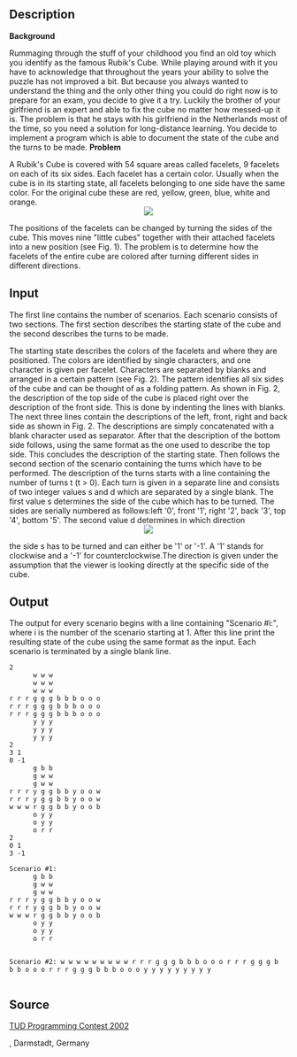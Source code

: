 <h2>Description</h2><b>Background</b><p>
</p>Rummaging through the stuff of your childhood you find an old toy which you identify as the famous Rubik's Cube. While playing around with it you have to acknowledge that throughout the years your ability to solve the puzzle has not improved a bit. But because you always wanted to understand the thing and the only other thing you could do right now is to prepare for an exam, you decide to give it a try. Luckily the brother of your girlfriend is an expert and able to fix the cube no matter how messed-up it is. The problem is that he stays with his girlfriend in the Netherlands most of the time, so you need a solution for long-distance learning. You decide to implement a program which is able to document the state of the cube and the turns to be made.
<b>Problem</b><p>
</p>A Rubik's Cube is covered with 54 square areas called facelets, 9 facelets on each of its six sides. Each facelet has a certain color. Usually when the cube is in its starting state, all facelets belonging to one side have the same color. For the original cube these are red, yellow, green, blue, white and orange.
<center><img src="images/1955_1.jpg"></center><p>
</p>The positions of the facelets can be changed by turning the sides of the cube. This moves nine "little cubes" together with their attached facelets into a new position (see Fig. 1).
The problem is to determine how the facelets of the entire cube are colored after turning different sides in different directions.<h2>Input</h2><p>The first line contains the number of scenarios. Each scenario consists of two sections. The first section describes the starting state of the cube and the second describes the turns to be made.
</p>The starting state describes the colors of the facelets and where they are positioned. The colors are identified by single characters, and one character is given per facelet. Characters are separated by blanks and arranged in a certain pattern (see Fig. 2). The pattern identifies all six sides of the cube and can be thought of as a folding pattern. As shown in Fig. 2, the description of the top side of the cube is placed right over the description of the front side. This is done by indenting the lines with blanks. The next three lines contain the descriptions of the left, front, right and back side as shown in Fig. 2. The descriptions are simply concatenated with a blank character used as separator. After that the description of the bottom side follows, using the same format as the one used to describe the top side. This concludes the description of the starting state.
Then follows the second section of the scenario containing the turns which have to be performed. The description of the turns starts with a line containing the number of turns t (t &gt; 0). Each turn is given in a separate line and consists of two integer values s and d which are separated by a single blank. The first value s determines the side of the cube which has to be turned. The sides are serially numbered as follows:left '0', front '1', right '2', back '3', top '4', bottom '5'. The second value d determines in which direction
<center><img src="images/1955_2.jpg"></center><p>
</p>the side s has to be turned and can either be '1' or '-1'. A '1' stands for clockwise and a '-1' for counterclockwise.The direction is given under the assumption that the viewer is looking directly at the specific side of the cube.<h2>Output</h2><p>The output for every scenario begins with a line containing "Scenario #i:", where i is the number of the scenario starting at 1. After this line print the resulting state of the cube using the same format as the input. Each scenario is terminated by a single blank line.</p><pre><code class="language-input1">2
      w w w
      w w w
      w w w
r r r g g g b b b o o o
r r r g g g b b b o o o
r r r g g g b b b o o o
      y y y
      y y y
      y y y
2
3 1
0 -1
      g b b
      g w w
      g w w
r r r y g g b b y o o w
r r r y g g b b y o o w
w w w r g g b b y o o b
      o y y
      o y y
      o r r
2
0 1
3 -1
</code></pre><pre><code class="language-output1">Scenario #1:
      g b b
      g w w
      g w w
r r r y g g b b y o o w
r r r y g g b b y o o w
w w w r g g b b y o o b
      o y y
      o y y
      o r r

Scenario #2:
      w w w
      w w w
      w w w
r r r g g g b b b o o o
r r r g g g b b b o o o
r r r g g g b b b o o o
      y y y
      y y y
      y y y
</code></pre><h2>Source</h2><a href="searchproblem?field=source&amp;key=TUD+Programming+Contest+2002">TUD Programming Contest 2002</a><p>, Darmstadt, Germany</p>